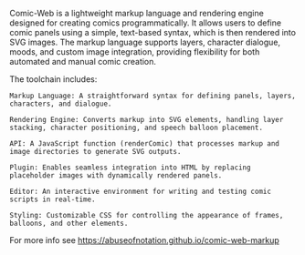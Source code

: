 Comic-Web is a lightweight markup language and rendering engine designed for creating comics programmatically. It allows users to define comic panels using a simple, text-based syntax, which is then rendered into SVG images. The markup language supports layers, character dialogue, moods, and custom image integration, providing flexibility for both automated and manual comic creation.

The toolchain includes:

    Markup Language: A straightforward syntax for defining panels, layers, characters, and dialogue.

    Rendering Engine: Converts markup into SVG elements, handling layer stacking, character positioning, and speech balloon placement.

    API: A JavaScript function (renderComic) that processes markup and image directories to generate SVG outputs.

    Plugin: Enables seamless integration into HTML by replacing placeholder images with dynamically rendered panels.

    Editor: An interactive environment for writing and testing comic scripts in real-time.

    Styling: Customizable CSS for controlling the appearance of frames, balloons, and other elements.

For more info see https://abuseofnotation.github.io/comic-web-markup
